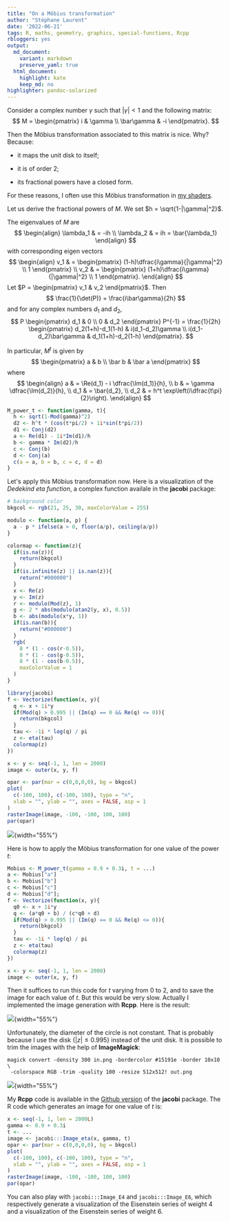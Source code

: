 ```yaml
---
title: "On a Möbius transformation"
author: "Stéphane Laurent"
date: '2022-06-21'
tags: R, maths, geometry, graphics, special-functions, Rcpp
rbloggers: yes
output:
  md_document:
    variant: markdown
    preserve_yaml: true
  html_document:
    highlight: kate
    keep_md: no
highlighter: pandoc-solarized
---
```


Consider a complex number $\gamma$ such that $|\gamma| < 1$ and the
following matrix: $$
M = \begin{pmatrix}
i & \gamma \\
\bar\gamma & -i
\end{pmatrix}.
$$

Then the Möbius transformation associated to this matrix is nice. Why?
Because:

-   it maps the unit disk to itself;

-   it is of order $2$;

-   its fractional powers have a closed form.

For these reasons, I often use this Möbius transformation in [my
shaders](https://laustep.github.io/stlahblog/frames/shaders_index.html).

Let us derive the fractional powers of $M$. We set
$h = \sqrt{1-|\gamma|^2}$.

The eigenvalues of $M$ are $$
\begin{align}
\lambda_1 & = -ih \\
\lambda_2 & = ih = \bar{\lambda_1}
\end{align}
$$ with corresponding eigen vectors $$
\begin{align}
v_1 & = \begin{pmatrix} (1-h)\dfrac{i\gamma}{|\gamma|^2} \\ 1 \end{pmatrix} \\
v_2 & = \begin{pmatrix} (1+h)\dfrac{i\gamma}{|\gamma|^2} \\ 1 \end{pmatrix}.
\end{align}
$$ Let $P = \begin{pmatrix} v_1 & v_2 \end{pmatrix}$. Then $$
\frac{1}{\det(P)} = \frac{i\bar\gamma}{2h}
$$ and for any complex numbers $d_1$ and $d_2$, $$
P \begin{pmatrix}
 d_1 & 0  \\
 0 & d_2
\end{pmatrix} P^{-1} = 
\frac{1}{2h}
\begin{pmatrix}
d_2(1+h)-d_1(1-h)
  & 
i(d_1-d_2)\gamma
  \\
i(d_1-d_2)\bar\gamma
  & 
d_1(1+h)-d_2(1-h)
\end{pmatrix}.
$$

In particular, $M^t$ is given by $$
\begin{pmatrix}
 a & b  \\
 \bar b & \bar a
\end{pmatrix}
$$ where $$
\begin{align}
a & = \Re(d_1) - i \dfrac{\Im(d_1)}{h}, \\
b & = \gamma \dfrac{\Im(d_2)}{h}, \\
d_1 & = \bar{d_2}, \\
d_2 & = h^t \exp\left(i\dfrac{t\pi}{2}\right).
\end{align}
$$

``` {.r .numberLines}
M_power_t <- function(gamma, t){
  h <- sqrt(1-Mod(gamma)^2)
  d2 <- h^t * (cos(t*pi/2) + 1i*sin(t*pi/2))
  d1 <- Conj(d2)
  a <- Re(d1) - 1i*Im(d1)/h
  b <- gamma * Im(d2)/h
  c <- Conj(b)
  d <- Conj(a)
  c(a = a, b = b, c = c, d = d)
}
```

Let's apply this Möbius transformation now. Here is a visualization of
the *Dedekind eta function*, a complex function availale in the
**jacobi** package:

``` {.r .numberLines}
# background color
bkgcol <- rgb(21, 25, 30, maxColorValue = 255)

modulo <- function(a, p) {
  a - p * ifelse(a > 0, floor(a/p), ceiling(a/p))
}

colormap <- function(z){
  if(is.na(z)){
    return(bkgcol)
  }
  if(is.infinite(z) || is.nan(z)){
    return("#000000")
  }
  x <- Re(z)
  y <- Im(z)
  r <- modulo(Mod(z), 1)
  g <- 2 * abs(modulo(atan2(y, x), 0.5))
  b <- abs(modulo(x*y, 1))
  if(is.nan(b)){
    return("#000000")
  }
  rgb(
    8 * (1 - cos(r-0.5)), 
    8 * (1 - cos(g-0.5)), 
    8 * (1 - cos(b-0.5)),
    maxColorValue = 1
  )
}

library(jacobi)
f <- Vectorize(function(x, y){
  q <- x + 1i*y
  if(Mod(q) > 0.995 || (Im(q) == 0 && Re(q) <= 0)){
    return(bkgcol)
  }
  tau <- -1i * log(q) / pi
  z <- eta(tau)
  colormap(z)
})

x <- y <- seq(-1, 1, len = 2000)
image <- outer(x, y, f)

opar <- par(mar = c(0,0,0,0), bg = bkgcol)
plot(
  c(-100, 100), c(-100, 100), type = "n", 
  xlab = "", ylab = "", axes = FALSE, asp = 1
)
rasterImage(image, -100, -100, 100, 100)
par(opar)
```

![](./figures/Dedekind.png){width="55%"}

Here is how to apply the Möbius transformation for one value of the
power $t$:

``` {.r .numberLines}
Mobius <- M_power_t(gamma = 0.9 + 0.3i, t = ...)
a <- Mobius["a"]
b <- Mobius["b"]
c <- Mobius["c"]
d <- Mobius["d"]; 
f <- Vectorize(function(x, y){
  q0 <- x + 1i*y
  q <- (a*q0 + b) / (c*q0 + d)
  if(Mod(q) > 0.995 || (Im(q) == 0 && Re(q) <= 0)){
    return(bkgcol)
  }
  tau <- -1i * log(q) / pi
  z <- eta(tau)
  colormap(z)
})

x <- y <- seq(-1, 1, len = 2000)
image <- outer(x, y, f)
```

Then it suffices to run this code for $t$ varying from $0$ to $2$, and
to save the image for each value of $t$. But this would be very slow.
Actually I implemented the image generation with **Rcpp**. Here is the
result:

![](./figures/Dedekind.gif){width="55%"}

Unfortunately, the diameter of the circle is not constant. That is
probably because I use the disk $\{|z| \leqslant 0.995\}$ instead of the
unit disk. It is possible to trim the images with the help of
**ImageMagick**:

    magick convert -density 300 in.png -bordercolor #15191e -border 10x10 \
     -colorspace RGB -trim -quality 100 -resize 512x512! out.png

![](./figures/Dedekind_trimmed.gif){width="55%"}

My **Rcpp** code is available in the [Github
version](https://github.com/stla/jacobi) of the **jacobi** package. The
R code which generates an image for one value of $t$ is:

``` {.r .numberLines}
x <- seq(-1, 1, len = 2000L)
gamma <- 0.9 + 0.3i
t <- ...
image <- jacobi:::Image_eta(x, gamma, t)
opar <- par(mar = c(0,0,0,0), bg = bkgcol)
plot(
  c(-100, 100), c(-100, 100), type = "n", 
  xlab = "", ylab = "", axes = FALSE, asp = 1
)
rasterImage(image, -100, -100, 100, 100)
par(opar)
```

You can also play with `jacobi:::Image_E4` and `jacobi:::Image_E6`,
which respectively generate a visualization of the Eisenstein series of
weight $4$ and a visualization of the Eisenstein series of weight $6$.
